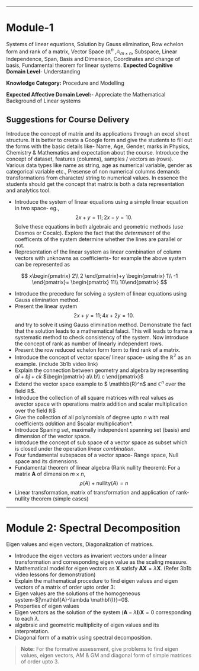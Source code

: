 
----
# Module-1  
Systems of linear equations, Solution by Gauss elimination, Row echelon form and rank of a matrix, Vector Space ($\mathbb{R}^n$ ,$\mathbb{A}_{m\times n}$, Subspace, Linear
Independence, Span, Basis and Dimension, Coordinates and change of basis, Fundamental theorem for linear systems.
**Expected Cognitive Domain Level**- Understanding

**Knowledge Category:** Procedure and Modelling

**Expected Affective Domain Level:**- Appreciate the Mathematical Background of Linear systems

## Suggestions for Course Delivery

Introduce the concept of matrix and its applications through an excel sheet structure. It is better to create a Google form and give the students to fill out the forms with the basic details like- Name, Age, Gender, marks in Physics, Chemistry & Mathematics and expectation about the course. Introduce the concept of dataset, features (columns), samples / vectors as (rows). Various data types like name as string, age as numerical variable, gender as categorical variable etc., Presense of non numerical columns demands transformations from character/ string to numerical values. In essence the students should get the concept that matrix is both a data representation and analytics tool.

- Introduce the system of linear equations using a simple linear equation in two space- eg., $$2x+y=11; 2x-y=10.$$
Solve these equations in both algebraic and geometric methods (use Desmos or Cocalc). Explore the fact that the *determinant* of the coefficents of the system determine whether the lines are parallel or not.
- Representation of the linear system as linear combination of column vectors with unknowns as coefficients- for example the above system can be represented as

 $$
x\begin{pmatrix}
2\\
2
\end{pmatrix}+y
\begin{pmatrix}
1\\
-1
\end{pmatrix}=
\begin{pmatrix}
11\\
10\end{pmatrix}
$$

- Introduce the precedure for solving a system of linear equations using Gauss elimination method.
- Present the linear system $$2x+y=11; 4x+2y=10.$$ and try to solve it using Gauss elimination method. Demonstrate the fact that the solution leads to a mathematical falaci. This will leads to frame a systematic method to check consistency of the system. Now introduce the concept of rank as number of linearly independent rows.
- Present the row reduced echelon form form to find rank of a matrix.
- Introduce the concept of vector space/ linear space- using the $\mathbb{R^2}$ as an example. (include 3b1b video link)
- Explain the connection between geometry and algebra by representing  $a\hat{i}+b\hat{j}+c\hat{k}$  $\begin{pmatrix} a\\ b\\ c
\end{pmatrix}$
- Extend the vector space example to $ \mathbb{R}^n$ and $\mathbb{C}^n$ over the field $\mathbb{R}$$.
- Introduce the collection of all square matrices with real values as avector space with operations matrix addition and scalar multiplication over the field $\mathbb{R}$$
- Give the collection of all polynomials of degree upto $n$ with real coefficients *addition* and $scalar multiplication*.
- Introduce Spaning set, maximally independent spanning set (basis) and dimension of the vector space.
- Introduce the concept of sub space of a vector space as subset which is closed under the operation *linear combination*.
- Four fundamental subspaces of a vector space- Range space, Null space  and its dimensions.
- Fundamental theorem of linear algebra (Rank nullity theorem): For a matrix $\mathbf{A}$ of dimension $m\times n$, $$\rho(A)+\text{nullity}(A)=n$$
- Linear transformation, matrix of transformation and application of rank-nullity theorem (simple cases)
----
# Module 2: Spectral Decomposition
Eigen values and eigen vectors, Diagonalization of matrices. 

- Introduce the eigen vectors as invarient vectors under a linear transformation and corresponding eigen value as the scaling measure.
- Mathematical model for eigen vectors as  $\mathbf{X}$ satisfy $\mathbf{AX}=\lambda \mathbf{X}$. (Refer 3b1b video lessons for demonstration)
- Explain the mathematical procedure to find eigen values and eigen vectors of a matrix of order upto order 3:
- Eigen values are the solutions of the homogeneous system-$|\mathbf{A}-\lambda \mathbf{I}}=0$.
- Properties of eigen values
- Eigen vectors as the solution of the system $\left(\mathbf{A}-\lambda \mathbf{I}\right)\mathbf{X}=0$ corresponding to each $\lambda$.
- algebraic and geometric multiplicity of eigen values and its interpretation.
- Diagonal form of a matrix using spectral decomposition.
>**Note:** For the formative assessment, give problems to find eigen values, eigen vectors, AM & GM and diagonal form of simple matrices of order upto 3.
